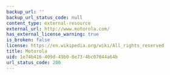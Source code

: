 ```yaml
---
backup_url: ''
backup_url_status_code: null
content_type: external-resource
external_url: http://www.motorola.com/
has_external_license_warning: true
is_broken: false
license: https://en.wikipedia.org/wiki/All_rights_reserved
title: Motorola
uid: 1e74b416-409d-49b0-8e73-4bc07044a64b
url_status_code: 200
---
```

